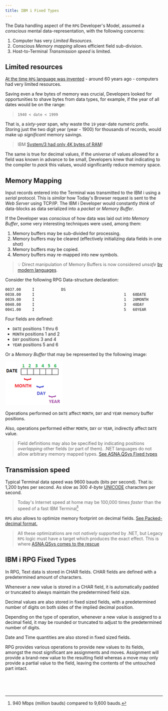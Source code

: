 ```yaml
---
title: IBM i Fixed Types
---
```


The Data handling aspect of the `RPG` Developer's Model, assumed a *conscious* mental data-representation, with the following concerns:

1. Computer has very *Limited Resources*.
2. Conscious *Memory mapping* allows efficient field sub-division.
3. Host-to-Terminal *Transmission speed* is limited.

## Limited resources
[At the time `RPG` language was invented](https://www.nicklitten.com/a-brief-history-of-the-ibm-rpg-programming-language) - around 60 years ago - computers had very limited resources. 

Saving even a few bytes of memory was crucial, Developers looked for opportunities to shave bytes from data types, for example, if the year of all dates would be on the range:

>`1940 < date < 1999`

That is, a *sixty-year* span, why waste the `19` year-date numeric prefix. Storing just the two digit year (year - 1900) for thousands of records, would make up *significant* memory savings.   

> IBM [System/3 had only 4K bytes of RAM](https://en.wikipedia.org/wiki/IBM_System/3)!

The same is true for decimal values, if the *universe* of values allowed for a field was known in advance to be small, Developers knew that indicating to the compiler to *pack* this values, would significantly reduce memory space.

## Memory Mapping
Input records entered into the Terminal was transmitted to the IBM i using a *serial* protocol. This is *similar* how Today's Browser request is sent to the *Web Server* using TCP/IP.
The IBM i Developer would constantly *think* of data-blocks as data serialized into a *packet* or *Memory Buffer*.

If the Developer was *conscious* of how data was laid out into *Memory Buffer*, some very interesting techniques were used, among them:

1. Memory buffers may be sub-divided for processing.
2. Memory buffers may be cleared (effectively initializing data fields in one shot)
3. Memory buffers may be copied.
4. Memory buffers may re-mapped into new symbols.

>&#128161; Direct manipulation of Memory Buffers is now considered *unsafe* [by modern languages](https://docs.microsoft.com/en-us/dotnet/csharp/programming-guide/unsafe-code-pointers/).

Consider the following RPG Data-structure declaration:
```
0037.00     I            DS                                    
0038.00     I                                        1   60DATE
0039.00     I                                        1   20MONTH
0040.00     I                                        3   40DAY
0041.00     I                                        5   60YEAR
```
Four fields are defined:
* `DATE` positions 1 thru 6
* `MONTH` positions 1 and 2
* `DAY` positions 3 and 4
* `YEAR` positions 5 and 6

Or a *Memory Buffer* that may be represented by the following image:

![Overlapping DS](images/date-month-day-year.png/)

Operations performed on `DATE` affect `MONTH`, `DAY` and `YEAR` memory buffer positions.

Also, operations performed either `MONTH`, `DAY` or `YEAR`, indirectly affect `DATE` value.

>Field definitions may also be specified by indicating positions *overlapping* other fields (or part of them). .NET languages do not allow arbitrary memory mapped types. [See ASNA.QSys Fixed types](/concepts/program-structure/qsys-fixedtypes.html)

## Transmission speed 

Typical Terminal data speed was 9600 bauds (bits per second). That is: 1,200 bytes per second. As slow as 300 *4-byte* [UNICODE](https://en.wikipedia.org/wiki/Unicode) characters per second.

> Today's Internet speed at home may be 100,000 times *faster* than the speed of a fast IBM Terminal[^1]

`RPG` also allows to optimize memory footprint on decimal fields. [See Packed-decimal format.](https://www.ibm.com/support/knowledgecenter/en/ssw_ibm_i_73/rzasd/padecfo.htm)

>All these optimizations are not *natively* supported by .NET, but Legacy `RPG` logic must have a target which produces the exact effect. This is where [ASNA.QSys comes to the rescue](/concepts/architecture/asna-qsys)

## IBM i RPG Fixed Types

In RPG, Text data is stored in CHAR fields. CHAR fields are defined with a predetermined amount of characters. 

Whenever a new value is stored in a CHAR field, it is automatically padded or truncated to always maintain the predetermined field size. 

Decimal values are also stored in fixed sized fields, with a predetermined number of digits on both sides of the implied decimal position. 

Depending on the type of operation, whenever a new value is assigned to a decimal field, it may be rounded or truncated to adjust to the predetermined number of digits. 

Date and Time quantities are also stored in fixed sized fields.

RPG provides various operations to provide new values to its fields, amongst the most significant are assignments and moves.  Assignment will provide a brand-new value to the resulting field whereas a move may only provide a partial value to the field, leaving the contents of the untouched part intact.

<br>
<br>
<br>


[^1]: 940 Mbps (million bauds) compared to 9,600 bauds.